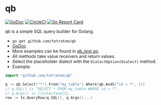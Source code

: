 qb
===

[![GoDoc](https://godoc.org/github.com/tetratom/qb?status.svg)](https://godoc.org/github.com/tetratom/qb)
[![CircleCI](https://circleci.com/gh/tetratom/qb.svg?style=svg)](https://circleci.com/gh/tetratom/qb)
[![Go Report Card](https://goreportcard.com/badge/github.com/tetratom/qb)](https://goreportcard.com/report/github.com/tetratom/qb)

qb is a simple SQL query builder for Golang.

- `go get github.com/tetratom/qb`
- [GoDoc](https://godoc.org/github.com/tetratom/qb)
- More examples can be found in [qb_test.go](./qb_test.go).
- All methods take value receivers and return values.
- Select the placeholder dialect with the `DialectOption(Dialect)` method.
- Example:

```go
import "github.com/tetratom/qb"

q := qb.Select("*").From("my_table").Where(qb.AndS("id = ?", 1))
// q.SQL() is "SELECT * FROM my_table WHERE id = ?".
// q.Args() is []interface{1}.
row := tx.QueryRow(q.SQL(), q.Args()...)
```
